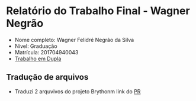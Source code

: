 # Relatório do Trabalho Final - Wagner Negrão 

* Nome completo: Wagner Felidré Negrão da Silva
* Nível: Graduação
* Matrícula: 201704940043
* [Trabalho em Dupla](https://github.com/wagnernegrao/tesl/blob/master/duplas/Dupla_RONALD_WAGNER.md)


## Tradução de arquivos
* Traduzi 2 arquvivos do projeto Brythonm link do [PR](https://github.com/brython-dev/brython/pull/1152)
